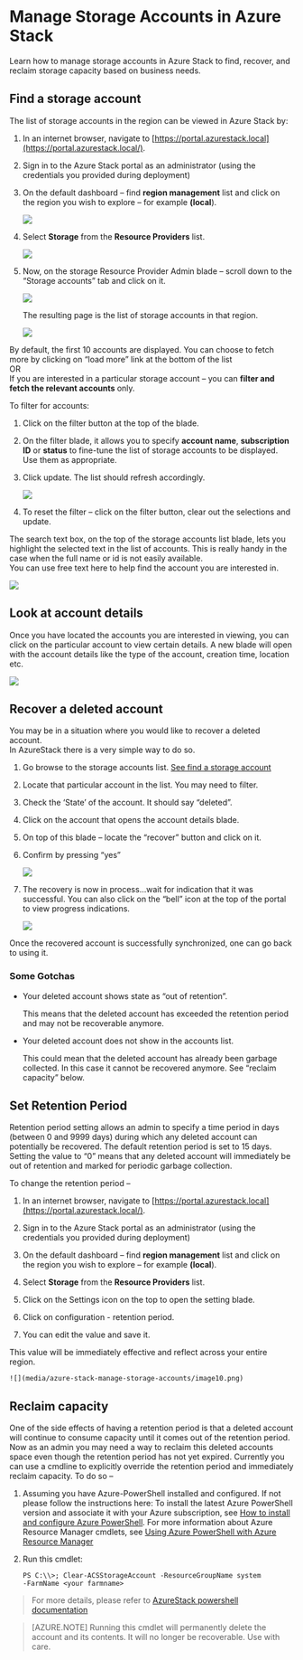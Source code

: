 <properties
	pageTitle="Manage Azure Stack storage accounts  | Microsoft Azure"
	description="Learn how to find, manage, recover and reclaim Azure Stack storage accounts"
	services="azure-stack"
	documentationCenter=""
	authors="AniAnirudh"
	manager="darmour"
	editor=""/>

<tags
	ms.service="azure-stack"
	ms.workload="na"
	ms.tgt_pltfrm="na"
	ms.devlang="na"
	ms.topic="get-started-article"
	ms.date="09/26/2016"
	ms.author="anirudha"/>

# Manage Storage Accounts in Azure Stack

Learn how to manage storage accounts in Azure Stack to find, recover,
and reclaim storage capacity based on business needs.

## Find a storage account

The list of storage accounts in the region can be viewed in Azure Stack
by:

1.  In an internet browser, navigate to
    [https://portal.azurestack.local](https://portal.azurestack.local/).

2.  Sign in to the Azure Stack portal as an administrator (using the
    credentials you provided during deployment)

3.  On the default dashboard – find **region management** list and click
    on the region you wish to explore – for example **(local**).

    ![](media/azure-stack-manage-storage-accounts/image1.png)

4.  Select **Storage** from the **Resource Providers** list.

    ![](media/azure-stack-manage-storage-accounts/image2.png)

5.  Now, on the storage Resource Provider Admin blade – scroll down to
    the “Storage accounts” tab and click on it.

    ![](media/azure-stack-manage-storage-accounts/image3.png)
    
    The resulting page is the list of storage accounts in that region.

    ![](media/azure-stack-manage-storage-accounts/image4.png)

By default, the first 10 accounts are displayed. You can choose to fetch
more by clicking on “load more” link at the bottom of the list <br>
OR <br>
If you are interested in a particular storage account – you can **filter
and fetch the relevant accounts** only.<br>

To filter for accounts:

1. Click on the filter button at the top of the blade.

2. On the filter blade, it allows you to specify **account name**,
    **subscription ID** or **status** to fine-tune the list of storage
    accounts to be displayed. Use them as appropriate.

3. Click update. The list should refresh accordingly.

    ![](media/azure-stack-manage-storage-accounts/image5.png)

4. To reset the filter – click on the filter button, clear out the
    selections and update.

The search text box, on the top of the storage accounts list blade, lets
you highlight the selected text in the list of accounts. This is
really handy in the case when the full name or id is not easily
available.<br>
You can use free text here to help find the account you are interested
in.

![](media/azure-stack-manage-storage-accounts/image6.png)


## Look at account details

Once you have located the accounts you are interested in viewing, you
can click on the particular account to view certain details. A new blade
will open with the account details like the type of the account,
creation time, location etc.

![](media/azure-stack-manage-storage-accounts/image7.png)


## Recover a deleted account

You may be in a situation where you would like to recover a deleted
account.<br>
In AzureStack there is a very simple way to do so.

1.  Go browse to the storage accounts list. [See find a storage account](#find-a-storage-account)

2.  Locate that particular account in the list. You may need to filter.

3.  Check the ‘State’ of the account. It should say “deleted”.

4.  Click on the account that opens the account details blade.

5.  On top of this blade – locate the “recover” button and click on it.

6.  Confirm by pressing “yes”

    ![](media/azure-stack-manage-storage-accounts/image8.png)

7.  The recovery is now in process…wait for indication that it was
    successful.
    You can also click on the “bell” icon at the top of the portal to
    view progress indications.

    ![](media/azure-stack-manage-storage-accounts/image9.png)

  Once the recovered account is successfully synchronized, one can go
  back to using it.

### Some Gotchas

- Your deleted account shows state as “out of retention”.

  This means that the deleted account has exceeded the retention period
  and may not be recoverable anymore.

- Your deleted account does not show in the accounts list.

  This could mean that the deleted account has already been garbage
  collected. In this case it cannot be recovered anymore. See “reclaim
  capacity” below.

## Set Retention Period

Retention period setting allows an admin to specify a time period in
days (between 0 and 9999 days) during which any deleted account can
potentially be recovered. The default retention period is set to 15
days. Setting the value to “0” means that any deleted account will
immediately be out of retention and marked for periodic garbage
collection.

To change the retention period –

1.  In an internet browser, navigate to
    [https://portal.azurestack.local](https://portal.azurestack.local/).

2.  Sign in to the Azure Stack portal as an administrator (using the
    credentials you provided during deployment)

3.  On the default dashboard – find **region management** list and click
    on the region you wish to explore – for example **(local**).

4.  Select **Storage** from the **Resource Providers** list.

5.  Click on the Settings icon on the top to open the setting blade.

6.  Click on configuration - retention period.

7.  You can edit the value and save it.

 This value will be immediately effective and reflect across your
 entire region.

    ![](media/azure-stack-manage-storage-accounts/image10.png)

## Reclaim capacity

One of the side effects of having a retention period is that a deleted
account will continue to consume capacity until it comes out of the
retention period. Now as an admin you may need a way to reclaim this
deleted accounts space even though the retention period has not yet
expired. Currently you can use a cmdline to explicitly override the
retention period and immediately reclaim capacity. To do so –

1.  Assuming you have Azure-PowerShell installed and configured. If not
    please follow the instructions here: To install the latest Azure
    PowerShell version and associate it with your Azure subscription,
    see [How to install and configure Azure
    PowerShell](http://azure.microsoft.com/documentation/articles/powershell-install-configure/).
    For more information about Azure Resource Manager cmdlets, see
    [Using Azure PowerShell with Azure Resource
    Manager](http://go.microsoft.com/fwlink/?LinkId=394767)

2.  Run this cmdlet:

    ```
    PS C:\\>; Clear-ACSStorageAccount -ResourceGroupName system
    -FarmName <your farmname>
    ```

> For more details, please refer to [AzureStack powershell documentation](https://msdn.microsoft.com/library/mt637964.aspx)

> [AZURE.NOTE] Running this cmdlet will permanently delete the account and its
contents. It will no longer be recoverable. Use with care.

